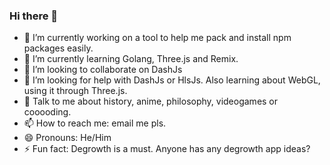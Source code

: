 ### Hi there 👋


- 🔭 I’m currently working on a tool to help me pack and install npm packages easily.
- 🌱 I’m currently learning Golang, Three.js and Remix.
- 👯 I’m looking to collaborate on DashJs
- 🤔 I’m looking for help with DashJs or HlsJs. Also learning about WebGL, using it through Three.js.
- 💬 Talk to me about history, anime, philosophy, videogames or cooooding.
- 📫 How to reach me: email me pls.
- 😄 Pronouns: He/Him
- ⚡ Fun fact: Degrowth is a must. Anyone has any degrowth app ideas?
